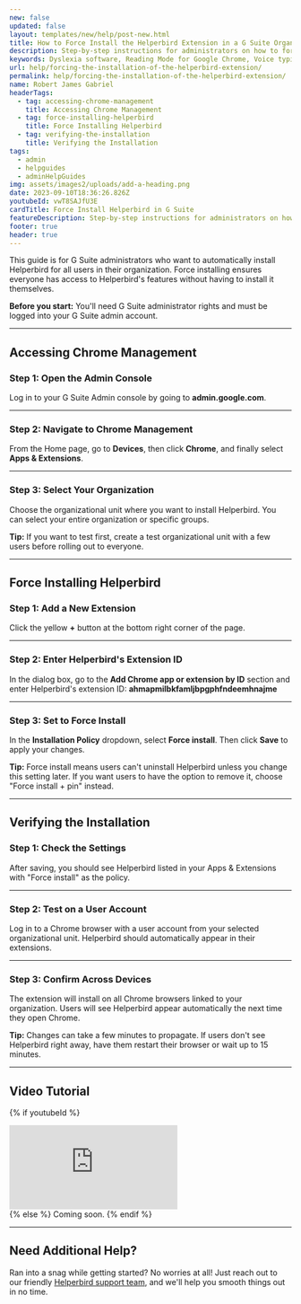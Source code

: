 ```yaml
---
new: false
updated: false
layout: templates/new/help/post-new.html
title: How to Force Install the Helperbird Extension in a G Suite Organization
description: Step-by-step instructions for administrators on how to force install the Helperbird extension across an entire G Suite organization, ensuring all users have access to Helperbird's accessibility features.
keywords: Dyslexia software, Reading Mode for Google Chrome, Voice typing for chrome, Text to speech for chrome, text reader, Immersive Reader, dyslexia fonts, accessibility software, dyslexia software, Helperbird for Edge, Helperbird for Firefox, Helperbird for Chrome, Opendyslexic for Chrome, OpenDyslexic, G Suite admin, Google Workspace
url: help/forcing-the-installation-of-the-helperbird-extension/
permalink: help/forcing-the-installation-of-the-helperbird-extension/
name: Robert James Gabriel
headerTags:
  - tag: accessing-chrome-management
    title: Accessing Chrome Management
  - tag: force-installing-helperbird
    title: Force Installing Helperbird
  - tag: verifying-the-installation
    title: Verifying the Installation
tags:
  - admin
  - helpguides
  - adminHelpGuides
img: assets/images2/uploads/add-a-heading.png
date: 2023-09-10T18:36:26.826Z
youtubeId: vwT8SAJfU3E
cardTitle: Force Install Helperbird in G Suite
featureDescription: Step-by-step instructions for administrators on how to force install the Helperbird extension across an entire G Suite organization, ensuring all users have access to Helperbird's accessibility features.
footer: true
header: true
---
```


This guide is for G Suite administrators who want to automatically install Helperbird for all users in their organization. Force installing ensures everyone has access to Helperbird's features without having to install it themselves.

**Before you start:** You'll need G Suite administrator rights and must be logged into your G Suite admin account.

---

## Accessing Chrome Management

### Step 1: Open the Admin Console

Log in to your G Suite Admin console by going to **admin.google.com**.

---

### Step 2: Navigate to Chrome Management

From the Home page, go to **Devices**, then click **Chrome**, and finally select **Apps & Extensions**.

---

### Step 3: Select Your Organization

Choose the organizational unit where you want to install Helperbird. You can select your entire organization or specific groups.

**Tip:** If you want to test first, create a test organizational unit with a few users before rolling out to everyone.

---

## Force Installing Helperbird

### Step 1: Add a New Extension

Click the yellow **+** button at the bottom right corner of the page.

---

### Step 2: Enter Helperbird's Extension ID

In the dialog box, go to the **Add Chrome app or extension by ID** section and enter Helperbird's extension ID: **ahmapmilbkfamljbpgphfndeemhnajme**

---

### Step 3: Set to Force Install

In the **Installation Policy** dropdown, select **Force install**. Then click **Save** to apply your changes.

**Tip:** Force install means users can't uninstall Helperbird unless you change this setting later. If you want users to have the option to remove it, choose "Force install + pin" instead.

---

## Verifying the Installation

### Step 1: Check the Settings

After saving, you should see Helperbird listed in your Apps & Extensions with "Force install" as the policy.

---

### Step 2: Test on a User Account

Log in to a Chrome browser with a user account from your selected organizational unit. Helperbird should automatically appear in their extensions.

---

### Step 3: Confirm Across Devices

The extension will install on all Chrome browsers linked to your organization. Users will see Helperbird appear automatically the next time they open Chrome.

**Tip:** Changes can take a few minutes to propagate. If users don't see Helperbird right away, have them restart their browser or wait up to 15 minutes.

---

## Video Tutorial

{% if youtubeId %}
<div class="aspect-w-16 aspect-h-9 mt-12 mb-12">
<iframe id="videos" src="https://www.youtube-nocookie.com/embed/{{youtubeId}}" title="YouTube video player" frameborder="0" allow="accelerometer; autoplay; clipboard-write; encrypted-media; gyroscope; picture-in-picture; web-share" allowfullscreen></iframe>
</div>
{% else %}
Coming soon.
{% endif %}

---

## Need Additional Help?

Ran into a snag while getting started? No worries at all! Just reach out to our friendly [Helperbird support team](/support/), and we'll help you smooth things out in no time.